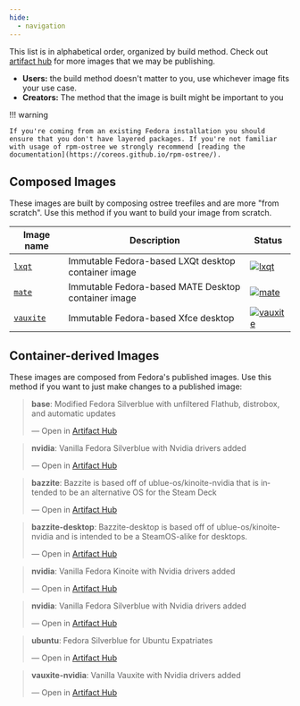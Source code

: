```yaml
---
hide:
  - navigation
---
```


This list is in alphabetical order, organized by build method.
Check out [artifact hub](https://artifacthub.io/packages/search?org=ublue-os&sort=relevance&page=1) for more images that we may be publishing.

- **Users:** the build method doesn't matter to you, use whichever image fits your use case.
- **Creators:** The method that the image is built might be important to you

!!! warning

    If you're coming from an existing Fedora installation you should ensure that you don't have layered packages. If you're not familiar with usage of rpm-ostree we strongly recommend [reading the documentation](https://coreos.github.io/rpm-ostree/).

## Composed Images

These images are built by composing ostree treefiles and are more "from scratch".
Use this method if you want to build your image from scratch. 

| Image name | Description | Status | 
| ---------- | ----------- | ------ | 
| [`lxqt`](https://github.com/ublue-os/lxqt) | Immutable Fedora-based LXQt desktop container image  | [![lxqt](https://github.com/ublue-os/lxqt/actions/workflows/build.yml/badge.svg)](https://github.com/ublue-os/lxqt/actions/workflows/build.yml) |
| [`mate`](https://github.com/ublue-os/mate) | Immutable Fedora-based MATE Desktop container image | [![mate](https://github.com/ublue-os/mate/actions/workflows/build.yml/badge.svg)](https://github.com/ublue-os/mate/actions/workflows/build.yml) |
| [`vauxite`](https://github.com/ublue-os/vauxite) | Immutable Fedora-based Xfce desktop | [![vauxite](https://github.com/ublue-os/vauxite/actions/workflows/build.yml/badge.svg)](https://github.com/ublue-os/vauxite/actions/workflows/build.yml) |

## Container-derived Images

These images are composed from Fedora's published images.
Use this method if you want to just make changes to a published image:

<div class="artifacthub-widget" data-url="https://artifacthub.io/packages/container/ublue/base" data-theme="light" data-header="false" data-stars="true" data-responsive="true"><blockquote><p lang="en" dir="ltr"><b>base</b>: Modified Fedora Silverblue with unfiltered Flathub, distrobox, and automatic updates</p>&mdash; Open in <a href="https://artifacthub.io/packages/container/ublue/base">Artifact Hub</a></blockquote></div><script async src="https://artifacthub.io/artifacthub-widget.js"></script>

<div class="artifacthub-widget" data-url="https://artifacthub.io/packages/container/base-nvidia/base-nvidia" data-theme="light" data-header="false" data-stars="true" data-responsive="true"><blockquote><p lang="en" dir="ltr"><b>nvidia</b>: Vanilla Fedora Silverblue with Nvidia drivers added</p>&mdash; Open in <a href="https://artifacthub.io/packages/container/base-nvidia/base-nvidia">Artifact Hub</a></blockquote></div><script async src="https://artifacthub.io/artifacthub-widget.js"></script>

<div class="artifacthub-widget" data-url="https://artifacthub.io/packages/container/bazzite/bazzite" data-theme="light" data-header="false" data-stars="true" data-responsive="true"><blockquote><p lang="en" dir="ltr"><b>bazzite</b>: Bazzite is based off of ublue-os/kinoite-nvidia that is intended to be an alternative OS for the Steam Deck</p>&mdash; Open in <a href="https://artifacthub.io/packages/container/bazzite/bazzite">Artifact Hub</a></blockquote></div><script async src="https://artifacthub.io/artifacthub-widget.js"></script>

<div class="artifacthub-widget" data-url="https://artifacthub.io/packages/container/bazzite-desktop/bazzite-desktop" data-theme="light" data-header="false" data-stars="true" data-responsive="true"><blockquote><p lang="en" dir="ltr"><b>bazzite-desktop</b>: Bazzite-desktop is based off of ublue-os/kinoite-nvidia and is intended to be a SteamOS-alike for desktops. </p>&mdash; Open in <a href="https://artifacthub.io/packages/container/bazzite-desktop/bazzite-desktop">Artifact Hub</a></blockquote></div><script async src="https://artifacthub.io/artifacthub-widget.js"></script>

<div class="artifacthub-widget" data-url="https://artifacthub.io/packages/container/nvidia/kinoite-nvidia" data-theme="light" data-header="false" data-stars="true" data-responsive="true"><blockquote><p lang="en" dir="ltr"><b>nvidia</b>: Vanilla Fedora Kinoite with Nvidia drivers added</p>&mdash; Open in <a href="https://artifacthub.io/packages/container/nvidia/kinoite-nvidia">Artifact Hub</a></blockquote></div><script async src="https://artifacthub.io/artifacthub-widget.js"></script>

<div class="artifacthub-widget" data-url="https://artifacthub.io/packages/container/silverblue-nvidia/silverblue-nvidia" data-theme="light" data-header="false" data-stars="true" data-responsive="true"><blockquote><p lang="en" dir="ltr"><b>nvidia</b>: Vanilla Fedora Silverblue with Nvidia drivers added</p>&mdash; Open in <a href="https://artifacthub.io/packages/container/silverblue-nvidia/silverblue-nvidia">Artifact Hub</a></blockquote></div><script async src="https://artifacthub.io/artifacthub-widget.js"></script>

<div class="artifacthub-widget" data-url="https://artifacthub.io/packages/container/ubuntu/ubuntu" data-theme="light" data-header="false" data-stars="true" data-responsive="true"><blockquote><p lang="en" dir="ltr"><b>ubuntu</b>: Fedora Silverblue for Ubuntu Expatriates</p>&mdash; Open in <a href="https://artifacthub.io/packages/container/ubuntu/ubuntu">Artifact Hub</a></blockquote></div><script async src="https://artifacthub.io/artifacthub-widget.js"></script>

<div class="artifacthub-widget" data-url="https://artifacthub.io/packages/container/vauxite-nvidia/vauxite-nvidia" data-theme="light" data-header="false" data-stars="true" data-responsive="true"><blockquote><p lang="en" dir="ltr"><b>vauxite-nvidia</b>: Vanilla Vauxite with Nvidia drivers added</p>&mdash; Open in <a href="https://artifacthub.io/packages/container/vauxite-nvidia/vauxite-nvidia">Artifact Hub</a></blockquote></div><script async src="https://artifacthub.io/artifacthub-widget.js"></script>

